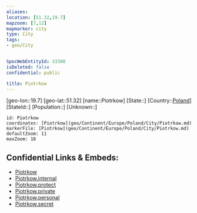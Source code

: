 ```yaml
---
aliases: 
location: [51.32,19.7]
mapzoom: [7,12] 
mapmarker: city 
type: City
tags:
- geo/City


SpocWebEntityId: 33380
isDeleted: false
confidential: public

title: Piotrkow
---
```

[geo-lon::19.7]
[geo-lat::51.32]
[name::Piotrkow]
[State::]
[Country::[Poland](geo/Continent/Europe/Poland.md)]
[StateId::]
[Population::]
[Unknown::]


```leaflet
id: Piotrkow
coordinates: [Piotrkow](geo/Continent/Europe/Poland/City/Piotrkow.md)
markerFile: [Piotrkow](geo/Continent/Europe/Poland/City/Piotrkow.md)
defaultZoom: 11 
maxZoom: 18
```


## Confidential Links & Embeds: 
- [Piotrkow](../../../../../../_public/geo/Continent/Europe/Poland/City/Piotrkow.md) 
- [Piotrkow.internal](../../../../../../_internal/geo/Continent/Europe/Poland/City/Piotrkow.internal.md) 
- [Piotrkow.protect](../../../../../../_protect/geo/Continent/Europe/Poland/City/Piotrkow.protect.md) 
- [Piotrkow.private](../../../../../../_private/geo/Continent/Europe/Poland/City/Piotrkow.private.md) 
- [Piotrkow.personal](../../../../../../_personal/geo/Continent/Europe/Poland/City/Piotrkow.personal.md) 
- [Piotrkow.secret](../../../../../../_secret/geo/Continent/Europe/Poland/City/Piotrkow.secret.md) 
